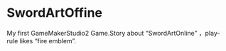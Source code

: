 # SwordArtOffine
My first GameMakerStudio2 Game.Story about “SwordArtOnline” ，play-rule likes “fire emblem”.
